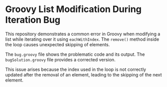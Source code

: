 # Groovy List Modification During Iteration Bug

This repository demonstrates a common error in Groovy when modifying a list while iterating over it using `eachWithIndex`.  The `remove()` method inside the loop causes unexpected skipping of elements.

The `bug.groovy` file shows the problematic code and its output.  The `bugSolution.groovy` file provides a corrected version.

This issue arises because the index used in the loop is not correctly updated after the removal of an element, leading to the skipping of the next element.